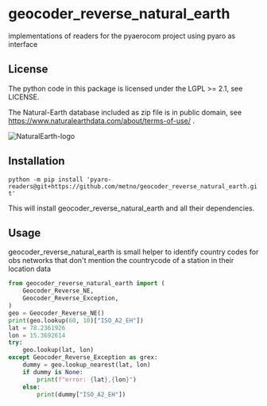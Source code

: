 # geocoder_reverse_natural_earth
implementations of readers for the pyaerocom project using pyaro as interface

## License

The python code in this package is licensed under the LGPL >= 2.1, see LICENSE.

The Natural-Earth database included as zip file is in public domain,
see https://www.naturalearthdata.com/about/terms-of-use/ .

![NaturalEarth-logo](NEV-Logo-color.png "Natural Earth Logo")

## Installation
`python -m pip install 'pyaro-readers@git+https://github.com/metno/geocoder_reverse_natural_earth.git'`

This will install geocoder_reverse_natural_earth and all their dependencies.


## Usage
geocoder_reverse_natural_earth is small helper to identify country codes for obs networks that don't mention the
countrycode of a station in their location data
```python
from geocoder_reverse_natural_earth import (
    Geocoder_Reverse_NE,
    Geocoder_Reverse_Exception,
)
geo = Geocoder_Reverse_NE()
print(geo.lookup(60, 10)["ISO_A2_EH"])
lat = 78.2361926
lon = 15.3692614
try:
    geo.lookup(lat, lon)
except Geocoder_Reverse_Exception as grex:
    dummy = geo.lookup_nearest(lat, lon)
    if dummy is None:
        print(f"error: {lat},{lon}")
    else:
        print(dummy["ISO_A2_EH"])



```
